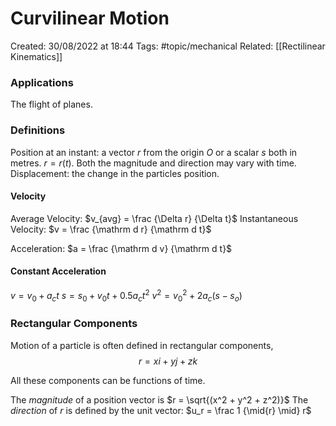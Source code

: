 # Curvilinear Motion
Created: 30/08/2022 at 18:44
Tags: #topic/mechanical 
Related: [[Rectilinear Kinematics]]

### Applications
The flight of planes.

### Definitions
Position at an instant: a vector $r$ from the origin $O$ or a scalar $s$ both in metres. $r = r(t)$. Both the magnitude and direction may vary with time.
Displacement: the change in the particles position.

#### Velocity
Average Velocity: $v_{avg} = \frac {\Delta r} {\Delta t}$
Instantaneous Velocity: $v = \frac {\mathrm d r} {\mathrm d t}$

Acceleration: $a = \frac {\mathrm d v} {\mathrm d t}$

#### Constant Acceleration
$v = v_0 + a_ct$
$s = s_0 + v_0t+ 0.5a_ct^2$
$v^2 = v_0^2 + 2a_c(s - s_o)$

### Rectangular Components
Motion of a particle is often defined in rectangular components,
$$r = xi + yj + zk$$

All these components can be functions of time.

The *magnitude* of a position vector is $r = \sqrt{(x^2 + y^2 + z^2)}$
The *direction* of $r$ is defined by the unit vector: $u_r = \frac 1 {\mid{r} \mid} r$
